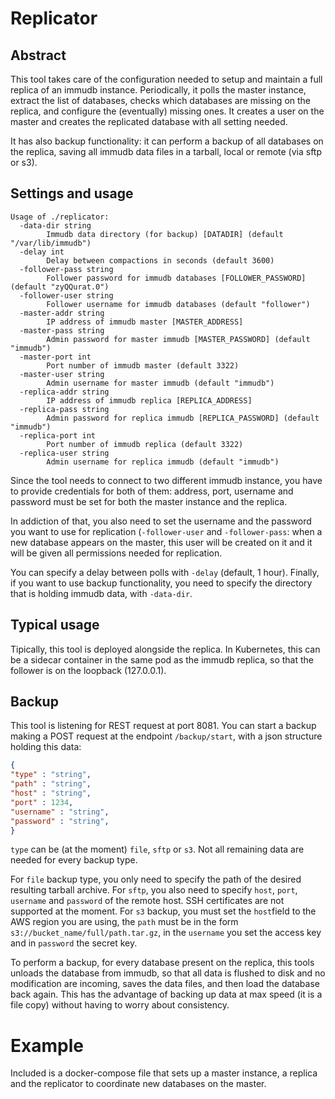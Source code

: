 # Replicator

## Abstract

This tool takes care of the configuration needed to setup and maintain a full replica of an immudb instance. Periodically, it polls the master instance, extract the list of databases, checks which databases are missing on the replica, and configure the (eventually) missing ones. It creates a user on the master and creates the replicated database with all setting needed.

It has also backup functionality: it can perform a backup of all databases on the replica, saving all immudb data files in a tarball, local or remote (via sftp or s3).

## Settings and usage

```
Usage of ./replicator:
  -data-dir string
        Immudb data directory (for backup) [DATADIR] (default "/var/lib/immudb")
  -delay int
        Delay between compactions in seconds (default 3600)
  -follower-pass string
        Follower password for immudb databases [FOLLOWER_PASSWORD] (default "zyQQurat.0")
  -follower-user string
        Follower username for immudb databases (default "follower")
  -master-addr string
        IP address of immudb master [MASTER_ADDRESS]
  -master-pass string
        Admin password for master immudb [MASTER_PASSWORD] (default "immudb")
  -master-port int
        Port number of immudb master (default 3322)
  -master-user string
        Admin username for master immudb (default "immudb")
  -replica-addr string
        IP address of immudb replica [REPLICA_ADDRESS]
  -replica-pass string
        Admin password for replica immudb [REPLICA_PASSWORD] (default "immudb")
  -replica-port int
        Port number of immudb replica (default 3322)
  -replica-user string
        Admin username for replica immudb (default "immudb")
```

Since the tool needs to connect to two different immudb instance, you have to provide credentials for both of them: address, port, username and password must be set for both the master instance and the replica.

In addiction of that, you also need to set the username and the password you want to use for replication (`-follower-user` and `-follower-pass`: when a new database appears on the master, this user will be created on it and it will be given all permissions needed for replication.

You can specify a delay between polls with `-delay` (default, 1 hour). Finally, if you want to use backup functionality, you need to specify the directory that is holding immudb data, with `-data-dir`.

## Typical usage

Tipically, this tool is deployed alongside the replica. In Kubernetes, this can be a sidecar container in the same pod as the immudb replica, so that the follower is on the loopback (127.0.0.1).


## Backup
This tool is listening for REST request at port 8081.
You can start a backup making a POST request at the endpoint `/backup/start`, with a json structure holding this data:

```json
{
"type" : "string",
"path" : "string",
"host" : "string",
"port" : 1234,
"username" : "string",
"password" : "string",
}
```

`type` can be (at the moment) `file`, `sftp` or `s3`. Not all remaining data are needed for every backup type.

For `file` backup type, you only need to specify the path of the desired resulting tarball archive. For `sftp`, you also need to specify `host`, `port`, `username` and `password` of the remote host. SSH certificates are not supported at the moment. For `s3` backup, you must set the `host`field to the AWS region you are using, the `path` must be in the form `s3://bucket_name/full/path.tar.gz`, in the `username` you set the access key and in `password` the secret key.

To perform a backup, for every database present on the replica, this tools unloads the database from immudb, so that all data is flushed to disk and no modification are incoming, saves the data files, and then load the database back again.
This has the advantage of backing up data at max speed (it is a file copy) without having to worry about consistency.

# Example

Included is a docker-compose file that sets up a master instance, a replica and the replicator to coordinate new databases on the master.
